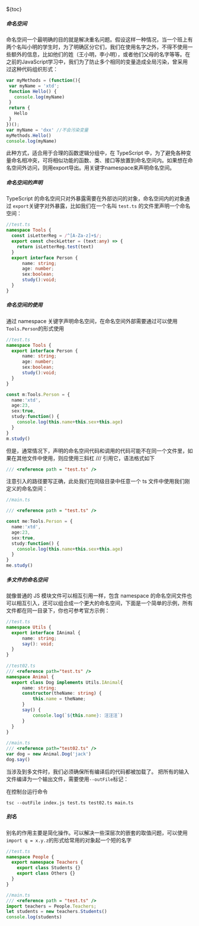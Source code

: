 ${toc}

##### 命名空间

命名空间一个最明确的目的就是解决重名问题。假设这样一种情况，当一个班上有两个名叫小明的学生时，为了明确区分它们，我们在使用名字之外，不得不使用一些额外的信息，比如他们的姓（王小明，李小明），或者他们父母的名字等等。在之前的JavaScript学习中，我们为了防止多个相同的变量造成全局污染，曾采用过这种代码组织形式：

```javascript
var myMethods = (function(){
 var myName = 'xtd';
 function Hello() {
   console.log(myName)
 }
 return {
   Hello
 }
})();
var myName = 'dxx' //不会污染变量
myMethods.Hello()
console.log(myName)
```

此种方式，适合用于合理的函数逻辑分组中，在 TypeScript 中，为了避免各种变量命名相冲突，可将相似功能的函数、类、接口等放置到命名空间内。如果想在命名空间外访问，则用export导出。用关键字namespace来声明命名空间。

##### 命名空间的声明

TypeScript 的命名空间只对外暴露需要在外部访问的对象，命名空间内的对象通过 `export`关键字对外暴露，比如我们在一个名叫 `test.ts` 的文件里声明一个命名空间：

```typescript
//test.ts
namespace Tools {
  const isLetterReg = /^[A-Za-z]+$/;
  export const checkLetter = (text:any) => {
    return isLetterReg.test(text)
  }
  export interface Person {
      name: string;
      age: number;
      sex:boolean;
      study():void;
  }
}
```

##### 命名空间的使用

通过 namespace 关键字声明命名空间，在命名空间外部需要通过可以使用`Tools.Person`的形式使用

```typescript
//test.ts
namespace Tools {
  export interface Person {
      name: string;
      age: number;
      sex:boolean;
      study():void;
  }
}

const m:Tools.Person = {
  name:'xtd',
  age:23,
  sex:true,
  study:function() {
    console.log(this.name+this.sex+this.age)
  }
}
m.study()
```

但是，通常情况下，声明的命名空间代码和调用的代码可能不在同一个文件里，如果在其他文件中使用，则应使用三斜杠 /// 引用它，语法格式如下

```typescript
/// <reference path = "test.ts" />
```

注意引入的路径要写正确，此处我们在同级目录中任意一个 ts 文件中使用我们刚定义的命名空间：

```typescript
//main.ts

/// <reference path = "test.ts" />

const me:Tools.Person = {
  name:'xtd',
  age:23,
  sex:true,
  study:function() {
    console.log(this.name+this.sex+this.age)
  }
}
me.study()
```

##### 多文件的命名空间

就像普通的 JS 模块文件可以相互引用一样，包含 namespace 的命名空间文件也可以相互引入，还可以组合成一个更大的命名空间，下面是一个简单的示例，所有文件都在同一目录下，你也可参考官方示例：

```typescript
//test.ts
namespace Utils {
  export interface IAnimal {
      name: string;
      say(): void;
  }
}
    
//test02.ts
/// <reference path="test.ts" />
namespace Animal {
  export class Dog implements Utils.IAnimal{
      name: string;
      constructor(theName: string) {
          this.name = theName;
      }
      say() {
          console.log(`${this.name}: 汪汪汪`)
      }
  }
}
    
//main.ts
/// <reference path="test02.ts" />
var dog = new Animal.Dog('jack')
dog.say()
```

当涉及到多文件时，我们必须确保所有编译后的代码都被加载了。 把所有的输入文件编译为一个输出文件，需要使用`--outFile`标记：

在控制台运行命令

```Shell
tsc --outFile index.js test.ts test02.ts main.ts
```

##### 别名

别名的作用主要是简化操作。可以解决一些深层次的嵌套的取值问题，可以使用`import q = x.y.z`的形式给常用的对象起一个短的名字

```typescript
//test.ts
namespace People {
  export namespace Teachers {
    export class Students {}
    export class Others {}
  }
}

//main.ts
/// <reference path = "test.ts" />
import teachers = People.Teachers;
let students = new teachers.Students()
console.log(students)
```
